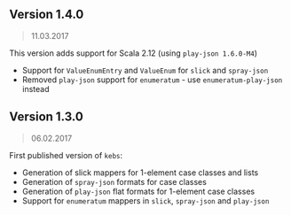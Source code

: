 ## Version 1.4.0

> 11.03.2017

This version adds support for Scala 2.12 (using `play-json 1.6.0-M4`)
* Support for `ValueEnumEntry` and `ValueEnum` for `slick` and `spray-json`
* Removed `play-json` support for `enumeratum` - use `enumeratum-play-json` instead


## Version 1.3.0

> 06.02.2017

First published version of `kebs`:
* Generation of slick mappers for 1-element case classes and lists
* Generation of `spray-json` formats for case classes
* Generation of `play-json` flat formats for 1-element case classes
* Support for `enumeratum` mappers in `slick`, `spray-json` and `play-json`
